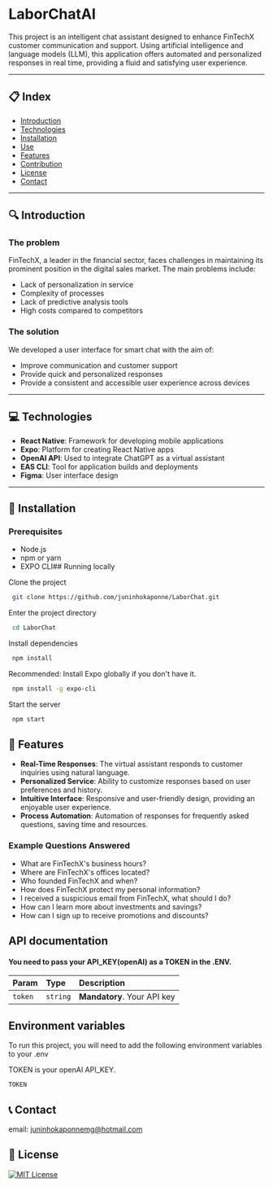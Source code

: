 # LaborChatAI

This project is an intelligent chat assistant designed to enhance FinTechX customer communication and support. Using artificial intelligence and language models (LLM), this application offers automated and personalized responses in real time, providing a fluid and satisfying user experience.

---

## 📋 Index

- [Introduction](#-introduction)
- [Technologies](#-technologies)
- [Installation](#-installation)
- [Use](#-use)
- [Features](#-features)
- [Contribution](#-contribution)
- [License](#-license)
- [Contact](#-contact)

---

## 🔍 Introduction

### The problem

FinTechX, a leader in the financial sector, faces challenges in maintaining its prominent position in the digital sales market. The main problems include:

- Lack of personalization in service
- Complexity of processes
- Lack of predictive analysis tools
- High costs compared to competitors

### The solution

We developed a user interface for smart chat with the aim of:

- Improve communication and customer support
- Provide quick and personalized responses
- Provide a consistent and accessible user experience across devices

---

## 💻 Technologies

- **React Native**: Framework for developing mobile applications
- **Expo**: Platform for creating React Native apps
- **OpenAI API**: Used to integrate ChatGPT as a virtual assistant
- **EAS CLI**: Tool for application builds and deployments
- **Figma**: User interface design

---

## 🚀 Installation

### Prerequisites

- Node.js
- npm or yarn
- EXPO CLI## Running locally

Clone the project

```bash
 git clone https://github.com/juninhokaponne/LaborChat.git
```

Enter the project directory

```bash
 cd LaborChat
```

Install dependencies

```bash
 npm install
```

Recommended: Install Expo globally if you don't have it.

```bash
 npm install -g expo-cli
```

Start the server

```bash
 npm start
```

## 🌟 Features

- **Real-Time Responses**: The virtual assistant responds to customer inquiries using natural language.
- **Personalized Service**: Ability to customize responses based on user preferences and history.
- **Intuitive Interface**: Responsive and user-friendly design, providing an enjoyable user experience.
- **Process Automation**: Automation of responses for frequently asked questions, saving time and resources.

### Example Questions Answered

- What are FinTechX's business hours?
- Where are FinTechX's offices located?
- Who founded FinTechX and when?
- How does FinTechX protect my personal information?
- I received a suspicious email from FinTechX, what should I do?
- How can I learn more about investments and savings?
- How can I sign up to receive promotions and discounts?

## API documentation

#### You need to pass your API_KEY(openAI) as a TOKEN in the .ENV.

| Param   | Type     | Description                 |
| :------ | :------- | :-------------------------- |
| `token` | `string` | **Mandatory**. Your API key |

## Environment variables

To run this project, you will need to add the following environment variables to your .env

TOKEN is your openAI API_KEY.

`TOKEN`

## 📞 Contact

email: juninhokaponnemg@hotmail.com

## 📜 License

[![MIT License](https://img.shields.io/badge/License-MIT-green.svg)](https://choosealicense.com/licenses/mit/)

